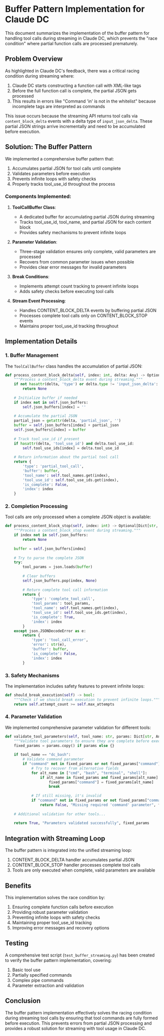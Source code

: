 # Buffer Pattern Implementation for Claude DC

This document summarizes the implementation of the buffer pattern for handling tool calls during streaming in Claude DC, which prevents the "race condition" where partial function calls are processed prematurely.

## Problem Overview

As highlighted in Claude DC's feedback, there was a critical racing condition during streaming where:

1. Claude DC starts constructing a function call with XML-like tags
2. Before the full function call is complete, the partial JSON gets processed
3. This results in errors like "Command 'in' is not in the whitelist" because incomplete tags are interpreted as commands

This issue occurs because the streaming API returns tool calls via `content_block_delta` events with a delta type of `input_json_delta`. These partial JSON strings arrive incrementally and need to be accumulated before execution.

## Solution: The Buffer Pattern

We implemented a comprehensive buffer pattern that:

1. Accumulates partial JSON for tool calls until complete
2. Validates parameters before execution
3. Prevents infinite loops with safety checks
4. Properly tracks tool_use_id throughout the process

### Components Implemented:

1. **ToolCallBuffer Class**: 
   - A dedicated buffer for accumulating partial JSON during streaming
   - Tracks tool_use_id, tool_name, and partial JSON for each content block
   - Provides safety mechanisms to prevent infinite loops

2. **Parameter Validation**: 
   - Three-stage validation ensures only complete, valid parameters are processed
   - Recovers from common parameter issues when possible
   - Provides clear error messages for invalid parameters

3. **Break Conditions**:
   - Implements attempt count tracking to prevent infinite loops
   - Adds safety checks before executing tool calls

4. **Stream Event Processing**:
   - Handles CONTENT_BLOCK_DELTA events by buffering partial JSON
   - Processes complete tool calls only on CONTENT_BLOCK_STOP events
   - Maintains proper tool_use_id tracking throughout

## Implementation Details

### 1. Buffer Management

The `ToolCallBuffer` class handles the accumulation of partial JSON:

```python
def process_content_block_delta(self, index: int, delta: Any) -> Optional[Dict[str, Any]]:
    """Process a content_block_delta event during streaming."""
    if not hasattr(delta, 'type') or delta.type != 'input_json_delta':
        return None
        
    # Initialize buffer if needed
    if index not in self.json_buffers:
        self.json_buffers[index] = ''
    
    # Accumulate the partial JSON
    partial_json = getattr(delta, 'partial_json', '')
    buffer = self.json_buffers[index] + partial_json
    self.json_buffers[index] = buffer
    
    # Track tool_use_id if present
    if hasattr(delta, 'tool_use_id') and delta.tool_use_id:
        self.tool_use_ids[index] = delta.tool_use_id
    
    # Return information about the partial tool call
    return {
        'type': 'partial_tool_call',
        'buffer': buffer,
        'tool_name': self.tool_names.get(index),
        'tool_use_id': self.tool_use_ids.get(index),
        'is_complete': False,
        'index': index
    }
```

### 2. Completion Processing

Tool calls are only processed when a complete JSON object is available:

```python
def process_content_block_stop(self, index: int) -> Optional[Dict[str, Any]]:
    """Process a content_block_stop event during streaming."""
    if index not in self.json_buffers:
        return None
        
    buffer = self.json_buffers[index]
    
    # Try to parse the complete JSON
    try:
        tool_params = json.loads(buffer)
        
        # Clear buffers
        self.json_buffers.pop(index, None)
        
        # Return complete tool call information
        return {
            'type': 'complete_tool_call',
            'tool_params': tool_params,
            'tool_name': self.tool_names.get(index),
            'tool_use_id': self.tool_use_ids.get(index),
            'is_complete': True,
            'index': index
        }
    except json.JSONDecodeError as e:
        return {
            'type': 'tool_call_error',
            'error': str(e),
            'buffer': buffer,
            'is_complete': False,
            'index': index
        }
```

### 3. Safety Mechanisms

The implementation includes safety features to prevent infinite loops:

```python
def should_break_execution(self) -> bool:
    """Check if we should break execution to prevent infinite loops."""
    return self.attempt_count >= self.max_attempts
```

### 4. Parameter Validation

We implemented comprehensive parameter validation for different tools:

```python
def validate_tool_parameters(self, tool_name: str, params: Dict[str, Any]) -> Tuple[bool, str, Dict[str, Any]]:
    """Validate tool parameters to ensure they are complete before execution."""
    fixed_params = params.copy() if params else {}
    
    if tool_name == "dc_bash":
        # Validate command parameter
        if "command" not in fixed_params or not fixed_params["command"]:
            # Try to recover from alternative fields
            for alt_name in ["cmd", "bash", "terminal", "shell"]:
                if alt_name in fixed_params and fixed_params[alt_name]:
                    fixed_params["command"] = fixed_params[alt_name]
                    break
            
            # If still missing, it's invalid
            if "command" not in fixed_params or not fixed_params["command"]:
                return False, "Missing required 'command' parameter", fixed_params
    
    # Additional validation for other tools...
    
    return True, "Parameters validated successfully", fixed_params
```

## Integration with Streaming Loop

The buffer pattern is integrated into the unified streaming loop:

1. CONTENT_BLOCK_DELTA handler accumulates partial JSON
2. CONTENT_BLOCK_STOP handler processes complete tool calls
3. Tools are only executed when complete, valid parameters are available

## Benefits

This implementation solves the race condition by:

1. Ensuring complete function calls before execution
2. Providing robust parameter validation
3. Preventing infinite loops with safety checks
4. Maintaining proper tool_use_id tracking
5. Improving error messages and recovery options

## Testing

A comprehensive test script (`test_buffer_streaming.py`) has been created to verify the buffer pattern implementation, covering:

1. Basic tool use
2. Partially specified commands
3. Complex pipe commands
4. Parameter extraction and validation

## Conclusion

The buffer pattern implementation effectively solves the racing condition during streaming tool calls by ensuring that tool commands are fully formed before execution. This prevents errors from partial JSON processing and provides a robust solution for streaming with tool usage in Claude DC.